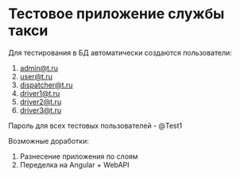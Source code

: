 # Тестовое приложение службы такси

Для тестирования в БД автоматически создаются пользователи:
1. admin@t.ru
2. user@t.ru
3. dispatcher@t.ru
4. driver1@t.ru
5. driver2@t.ru
6. driver3@t.ru

Пароль для всех тестовых пользователей - @Test1

Возможные доработки:
1. Разнесение приложения по слоям
2. Переделка на Angular + WebAPI
